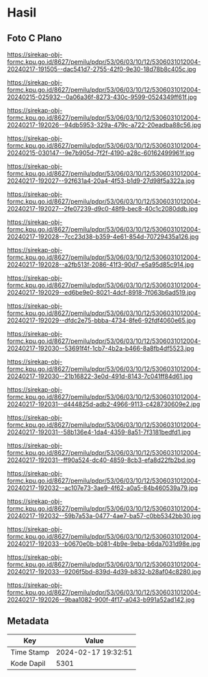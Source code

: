# Hasil

## Foto C Plano

https://sirekap-obj-formc.kpu.go.id/8627/pemilu/pdpr/53/06/03/10/12/5306031012004-20240217-191505--dac541d7-2755-42f0-9e30-18d78b8c405c.jpg

https://sirekap-obj-formc.kpu.go.id/8627/pemilu/pdpr/53/06/03/10/12/5306031012004-20240215-025932--0a06a36f-8273-430c-9599-0524349ff61f.jpg

https://sirekap-obj-formc.kpu.go.id/8627/pemilu/pdpr/53/06/03/10/12/5306031012004-20240217-192026--94db5953-329a-479c-a722-20eadba88c56.jpg

https://sirekap-obj-formc.kpu.go.id/8627/pemilu/pdpr/53/06/03/10/12/5306031012004-20240215-030147--9e7b905d-7f2f-4190-a28c-60162499961f.jpg

https://sirekap-obj-formc.kpu.go.id/8627/pemilu/pdpr/53/06/03/10/12/5306031012004-20240217-192027--92f631a4-20a4-4f53-b1d9-27d98f5a322a.jpg

https://sirekap-obj-formc.kpu.go.id/8627/pemilu/pdpr/53/06/03/10/12/5306031012004-20240217-192027--2fe07239-d9c0-48f9-bec8-40c1c2080ddb.jpg

https://sirekap-obj-formc.kpu.go.id/8627/pemilu/pdpr/53/06/03/10/12/5306031012004-20240217-192028--7cc23d38-b359-4e61-854d-70729435a126.jpg

https://sirekap-obj-formc.kpu.go.id/8627/pemilu/pdpr/53/06/03/10/12/5306031012004-20240217-192028--a2fb513f-2086-41f3-90d7-e5a95d85c914.jpg

https://sirekap-obj-formc.kpu.go.id/8627/pemilu/pdpr/53/06/03/10/12/5306031012004-20240217-192029--ed6be9e0-8021-4dcf-8918-7f063b6ad519.jpg

https://sirekap-obj-formc.kpu.go.id/8627/pemilu/pdpr/53/06/03/10/12/5306031012004-20240217-192029--dfdc2e75-bbba-4734-8fe6-92fdf4060e65.jpg

https://sirekap-obj-formc.kpu.go.id/8627/pemilu/pdpr/53/06/03/10/12/5306031012004-20240217-192030--53691f4f-1cb7-4b2a-b466-8a8fb4df5523.jpg

https://sirekap-obj-formc.kpu.go.id/8627/pemilu/pdpr/53/06/03/10/12/5306031012004-20240217-192030--21b16822-3e0d-491d-8143-7c041ff84d61.jpg

https://sirekap-obj-formc.kpu.go.id/8627/pemilu/pdpr/53/06/03/10/12/5306031012004-20240217-192031--d444825d-adb2-4966-9113-c428730609e2.jpg

https://sirekap-obj-formc.kpu.go.id/8627/pemilu/pdpr/53/06/03/10/12/5306031012004-20240217-192031--58b136e4-1da4-4359-8a51-7f3181bedfd1.jpg

https://sirekap-obj-formc.kpu.go.id/8627/pemilu/pdpr/53/06/03/10/12/5306031012004-20240217-192031--ff90a524-dc40-4859-8cb3-efa8d22fb2bd.jpg

https://sirekap-obj-formc.kpu.go.id/8627/pemilu/pdpr/53/06/03/10/12/5306031012004-20240217-192032--ac107e73-3ae9-4f62-a0a5-84b460539a79.jpg

https://sirekap-obj-formc.kpu.go.id/8627/pemilu/pdpr/53/06/03/10/12/5306031012004-20240217-192032--59b7a53a-0477-4ae7-ba57-c0bb5342bb30.jpg

https://sirekap-obj-formc.kpu.go.id/8627/pemilu/pdpr/53/06/03/10/12/5306031012004-20240217-192033--b0670e0b-b081-4b9e-9eba-b6da7031d98e.jpg

https://sirekap-obj-formc.kpu.go.id/8627/pemilu/pdpr/53/06/03/10/12/5306031012004-20240217-192033--9206f5bd-839d-4d39-b832-b28af04c8280.jpg

https://sirekap-obj-formc.kpu.go.id/8627/pemilu/pdpr/53/06/03/10/12/5306031012004-20240217-192026--9baa1082-900f-4f17-a043-b991a52ad142.jpg


## Metadata

| Key        | Value               |
| ---------- | ------------------- |
| Time Stamp | 2024-02-17 19:32:51 |
| Kode Dapil | 5301                |



